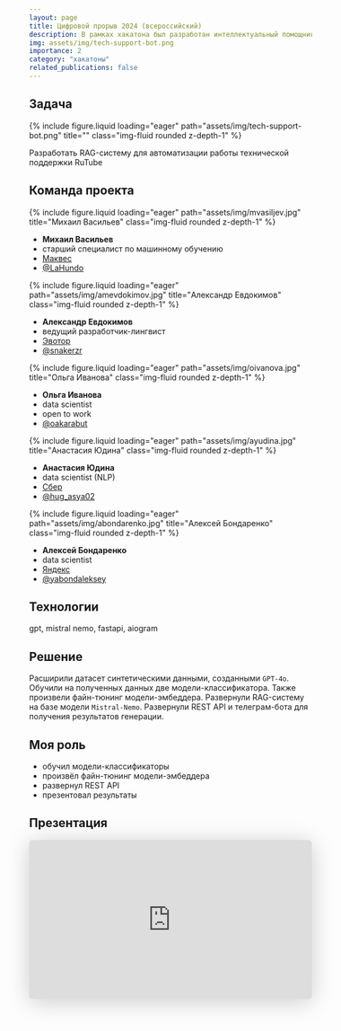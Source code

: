 ```yaml
---
layout: page
title: Цифровой прорыв 2024 (всероссийский)
description: В рамках хакатона был разработан интеллектуальный помощник оператора службы поддержки RuTube
img: assets/img/tech-support-bot.png
importance: 2
category: "хакатоны"
related_publications: false
---
```


## Задача

<div class="row">
    <div class="col-sm mt-3 mt-md-0">
        {% include figure.liquid loading="eager" path="assets/img/tech-support-bot.png" title="" class="img-fluid rounded z-depth-1" %}
    </div>
</div>

Разработать RAG-систему для автоматизации работы технической поддержки RuTube

## Команда проекта

<div class="row">
    <div class="col-sm mt-4 mt-md-0">
        {% include figure.liquid loading="eager" path="assets/img/mvasiljev.jpg" title="Михаил Васильев" class="img-fluid rounded z-depth-1" %}
        <div class="caption">
            <ul>
                <li><b>Михаил Васильев</b></li>
              <li>старший специалист по машинному обучению</li>
              <li><a href="https://makves.ru/">Маквес</a></li>
              <li><a href="https://t.me/LaHundo">@LaHundo</a></li>
            </ul>
        </div>
    </div>
    <div class="col-sm mt-4 mt-md-0">
        {% include figure.liquid loading="eager" path="assets/img/amevdokimov.jpg" title="Александр Евдокимов" class="img-fluid rounded z-depth-1" %}
        <div class="caption">
            <ul>
            <li><b>Александр Евдокимов</b></li>
              <li>ведущий разработчик-лингвист</li>
              <li><a href="https://evotor.ru/">Эвотор</a></li>
              <li><a href="https://t.me/snakerzr">@snakerzr</a></li>
            </ul>
        </div>
    </div>
    <div class="col-sm mt-4 mt-md-0">
        {% include figure.liquid loading="eager" path="assets/img/oivanova.jpg" title="Ольга Иванова" class="img-fluid rounded z-depth-1" %}
        <div class="caption">
            <ul>
            <li><b>Ольга Иванова</b></li>
              <li>data scientist</li>
              <li>open to work</li>
              <li><a href="https://t.me/oakarabut">@oakarabut</a></li>
            </ul>
        </div>
    </div>
    <div class="col-sm mt-4 mt-md-0">
        {% include figure.liquid loading="eager" path="assets/img/ayudina.jpg" title="Анастасия Юдина" class="img-fluid rounded z-depth-1" %}
        <div class="caption">
            <ul>
                <li><b>Анастасия Юдина</b></li>
              <li>data scientist (NLP)</li>
              <li><a href="https://www.sberbank.ru/">Сбер</a></li>
              <li><a href="https://t.me/hug_asya02">@hug_asya02</a></li>
            </ul>
        </div>
    </div>
    <div class="col-sm mt-4 mt-md-0">
        {% include figure.liquid loading="eager" path="assets/img/abondarenko.jpg" title="Алексей Бондаренко" class="img-fluid rounded z-depth-1" %}
        <div class="caption">
            <ul>
                <li><b>Алексей Бондаренко</b></li>
              <li>data scientist</li>
              <li><a href="https://ya.ru/">Яндекс</a></li>
              <li><a href="https://t.me/yabondaleksey">@yabondaleksey</a></li>
            </ul>
        </div>
    </div>
</div>

## Технологии

gpt, mistral nemo, fastapi, aiogram

## Решение

Расширили датасет синтетическими данными, созданными `GPT-4o`. Обучили на полученных данных две модели-классификатора. Также произвели файн-тюнинг модели-эмбеддера. Развернули RAG-систему на базе модели `Mistral-Nemo`. Развернули REST API и телеграм-бота для получения результатов генерации.

## Моя роль

- обучил модели-классификаторы
- произвёл файн-тюнинг модели-эмбеддера
- развернул REST API
- презентовал результаты

## Презентация

<iframe class="speakerdeck-iframe" style="border: 0px; background: rgba(0, 0, 0, 0.1) padding-box; margin: 0px; padding: 0px; border-radius: 6px; box-shadow: rgba(0, 0, 0, 0.2) 0px 5px 40px; width: 100%; height: auto; aspect-ratio: 560 / 315;" frameborder="0" src="https://speakerdeck.com/player/fd69db63882b4585b60142de98431faa" title="Интеллектуальный помощник оператора службы поддержки" allowfullscreen="true" data-ratio="1.7777777777777777"></iframe>

